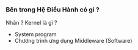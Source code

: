 





### Bên trong Hệ Điều Hành có gì ?
Nhân ? Kernel là gì ?
+ System program
+ Chương trình ứng dụng
Middleware (Software)